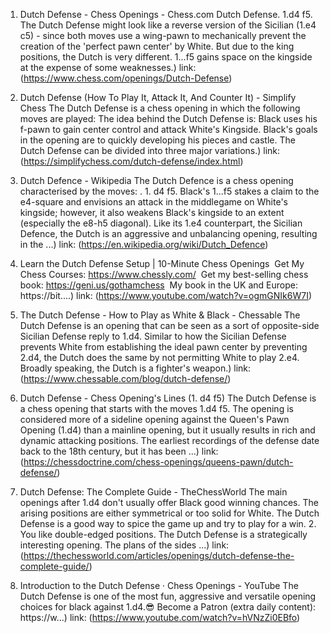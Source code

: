 ---
---
1. Dutch Defense - Chess Openings - Chess.com
Dutch Defense. 1.d4 f5. The Dutch Defense might look like a reverse version of the Sicilian (1.e4 c5) - since both moves use a wing-pawn to mechanically prevent the creation of the 'perfect pawn center' by White. But due to the king positions, the Dutch is very different. 1...f5 gains space on the kingside at the expense of some weaknesses.)
link: (https://www.chess.com/openings/Dutch-Defense)


2. Dutch Defense (How To Play It, Attack It, And Counter It) - Simplify Chess
The Dutch Defense is a chess opening in which the following moves are played: The idea behind the Dutch Defense is: Black uses his f-pawn to gain center control and attack White's Kingside. Black's goals in the opening are to quickly developing his pieces and castle. The Dutch Defense can be divided into three major variations.)
link: (https://simplifychess.com/dutch-defense/index.html)


3. Dutch Defence - Wikipedia
The Dutch Defence is a chess opening characterised by the moves: . 1. d4 f5. Black's 1...f5 stakes a claim to the e4-square and envisions an attack in the middlegame on White's kingside; however, it also weakens Black's kingside to an extent (especially the e8-h5 diagonal). Like its 1.e4 counterpart, the Sicilian Defence, the Dutch is an aggressive and unbalancing opening, resulting in the ...)
link: (https://en.wikipedia.org/wiki/Dutch_Defence)


4. Learn the Dutch Defense Setup | 10-Minute Chess Openings
️ Get My Chess Courses: https://www.chessly.com/ ️ Get my best-selling chess book: https://geni.us/gothamchess ️ My book in the UK and Europe: https://bit....)
link: (https://www.youtube.com/watch?v=ogmGNIk6W7I)


5. The Dutch Defense - How to Play as White & Black - Chessable
The Dutch Defense is an opening that can be seen as a sort of opposite-side Sicilian Defense reply to 1.d4. Similar to how the Sicilian Defense prevents White from establishing the ideal pawn center by preventing 2.d4, the Dutch does the same by not permitting White to play 2.e4. Broadly speaking, the Dutch is a fighter's weapon.)
link: (https://www.chessable.com/blog/dutch-defense/)


6. Dutch Defense - Chess Opening's Lines (1. d4 f5)
The Dutch Defense is a chess opening that starts with the moves 1.d4 f5. The opening is considered more of a sideline opening against the Queen's Pawn Opening (1.d4) than a mainline opening, but it usually results in rich and dynamic attacking positions. The earliest recordings of the defense date back to the 18th century, but it has been ...)
link: (https://chessdoctrine.com/chess-openings/queens-pawn/dutch-defense/)


7. Dutch Defense: The Complete Guide - TheChessWorld
The main openings after 1.d4 don't usually offer Black good winning chances. The arising positions are either symmetrical or too solid for White. The Dutch Defense is a good way to spice the game up and try to play for a win. 2. You like double-edged positions. The Dutch Defense is a strategically interesting opening. The plans of the sides ...)
link: (https://thechessworld.com/articles/openings/dutch-defense-the-complete-guide/)


8. Introduction to the Dutch Defense · Chess Openings - YouTube
The Dutch Defense is one of the most fun, aggressive and versatile opening choices for black against 1.d4.😎 Become a Patron (extra daily content): https://w...)
link: (https://www.youtube.com/watch?v=hVNzZi0EBfo)


